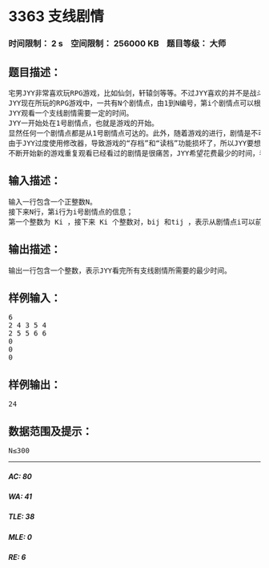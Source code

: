 # 3363 支线剧情   
### 时间限制： 2 s&nbsp;&nbsp;&nbsp;&nbsp;空间限制： 256000 KB&nbsp;&nbsp;&nbsp;&nbsp;题目等级： 大师  
## 题目描述：  

<pre>
宅男JYY非常喜欢玩RPG游戏，比如仙剑，轩辕剑等等。不过JYY喜欢的并不是战斗场景，而是类似电视剧一般的充满恩怨情仇的剧情。这些游戏往往都有很多的支线剧情，现在JYY想花费最少的时间看完所有的支线剧情。 
JYY现在所玩的RPG游戏中，一共有N个剧情点，由1到N编号，第i个剧情点可以根据JYY的不同的选择，而经过不同的支线剧情，前往 Ki种不同的新的剧情点。当然如果 Ki 为0，则说明i号剧情点是游戏的一个结局了。 
JYY观看一个支线剧情需要一定的时间。 
JYY一开始处在1号剧情点，也就是游戏的开始。 
显然任何一个剧情点都是从1号剧情点可达的。此外，随着游戏的进行，剧情是不可逆的。所以游戏保证从任意剧情点出发，都不能再回到这个剧情点。 
由于JYY过度使用修改器，导致游戏的“存档”和“读档”功能损坏了，所以JYY要想回到之前的剧情点，唯一的方法就是退出当前游戏，并开始新的游戏，也就是回到1号剧情点。JYY可以在任何时刻退出游戏并重新开始。 
不断开始新的游戏重复观看已经看过的剧情是很痛苦，JYY希望花费最少的时间，看完所有不同的支线剧情。
</pre>
  
  
## 输入描述：  

<pre>
输入一行包含一个正整数N。 
接下来N行，第i行为i号剧情点的信息； 
第一个整数为 Ki ，接下来 Ki 个整数对，bij 和tij ，表示从剧情点i可以前往剧情点bij,并且观看这段支线剧情需要花费 tij 的时间。
</pre>
  
  
## 输出描述：  

<pre>
输出一行包含一个整数，表示JYY看完所有支线剧情所需要的最少时间。
</pre>
  
  
## 样例输入：  

<pre>
6 
2 4 3 5 4 
2 5 5 6 6 
0 
0 
0 
</pre>
  
  
## 样例输出：  

<pre>
24
</pre>
  
  
## 数据范围及提示：  

<pre>
N≤300
</pre>
  
  
***  

##### AC: 80  
##### WA: 41  
##### TLE: 38  
##### MLE: 0  
##### RE: 6  
